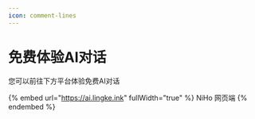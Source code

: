 ```yaml
---
icon: comment-lines
---
```


# 免费体验AI对话

您可以前往下方平台体验免费AI对话

{% embed url="https://ai.lingke.ink" fullWidth="true" %}
NiHo 网页端
{% endembed %}
